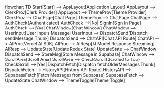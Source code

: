 flowchart TD
    Start[Start] --> AppLayout[Application Layout]
    AppLayout --> ClerkProv[Clerk Provider]
    AppLayout --> ThemeProv[Theme Provider]
    ClerkProv --> ChatPage[Chat Page]
    ThemeProv --> ChatPage
    ChatPage --> AuthCheck{Authenticated}
    AuthCheck -->|No| SignIn[Sign In Page]
    AuthCheck -->|Yes| ChatWindow[Chat Window]
    ChatWindow --> UserInput[User Inputs Message]
    UserInput --> DispatchSend[Dispatch sendMessage Thunk]
    DispatchSend --> ChatAPI[Chat API Route]
    ChatAPI --> AIProc[Vercel AI SDK]
    AIProc --> AIResp[AI Model Response Streaming]
    AIResp --> UpdateState[Update Redux State]
    UpdateState --> ChatWindow
    DispatchSend --> StoreMsg[Store Message in Supabase]
    ChatWindow --> ScrollArea[Scroll Area]
    ScrollArea --> CheckScroll{Scrolled to Top}
    CheckScroll -->|Yes| DispatchFetch[Dispatch fetchOlderMessages Thunk]
    DispatchFetch --> HistoryAPI[History API Route]
    HistoryAPI --> SupabaseFetch[Fetch Messages from Supabase]
    SupabaseFetch --> UpdateState
    ChatWindow --> ThemeToggle[Theme Toggle]